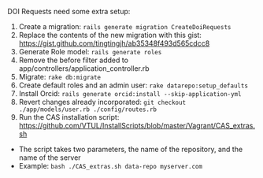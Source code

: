 DOI Requests need some extra setup:

1. Create a migration: `rails generate migration CreateDoiRequests`
1. Replace the contents of the new migration with this gist: https://gist.github.com/tingtingjh/ab35348f493d565cdcc8
1. Generate Role model: `rails generate roles`
1. Remove the before filter added to app/controllers/application_controller.rb
1. Migrate: `rake db:migrate`
1. Create default roles and an admin user: `rake datarepo:setup_defaults`
1. Install Orcid: `rails generate orcid:install --skip-application-yml`
1. Revert changes already incorporated: `git checkout ./app/models/user.rb ./config/routes.rb`
1. Run the CAS installation script: https://github.com/VTUL/InstallScripts/blob/master/Vagrant/CAS_extras.sh
  - The script takes two parameters, the name of the repository, and the name of the server
  - Example: `bash ./CAS_extras.sh data-repo myserver.com`
